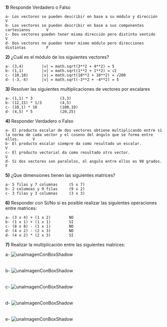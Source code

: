 
**1)** Responde Verdadero o Falso

    a- Los vectores se pueden describir en base a su módulo y dirección             V
    b- Los vectores se pueden describir en base a sus componentes cartesianos       V
    c- Dos vectores pueden tener misma dirección pero distinto sentido              V
    d- Dos vectores no pueden tener mismo módulo pero direcciones distintas         F


**2)** ¿Cuál es el módulo de los siguientes vectores?

    a- (3,4)        |v| = math.sqrt(3**2 + 4**2) = 5
    b- (1,1)        |v| = math.sqrt(1**2 + 1**2) = √2
    c- (10,10)      |v| = math.sqrt(10**2 + 10**2) = √200
    d- (-3,-4)      |v| = math.sqrt(-3**2 + -4**2) = 5

**3)** Resolver las siguientes multiplicaciones de vectores por escalares

    a- (1,1) * 3            (3,3)
    b- (12,15) * 1/3        (4,5)
    c- (10,1) * 10          (100,10)
    d- (4,5) * 5            (20,25)

**4)** Responder Verdadero o Falso

    a- El producto escalar de dos vectores obtiene multiplicando entre sí la norma de cada vector y el coseno del ángulo que se forma entre ellos.      V
    b- El producto escalar siempre da como resultado un escalar.                V
    c- El producto vectorial da como resultado otro vector.                     V
    d- Si dos vectores son paralelos, el angulo entre ellos es 90 grados.       F

**5)** ¿Que dimensiones tienen las siguientes matrices?

    a- 5 filas y 7 columnas     (5 x 7)
    b- 2 columnas y 9 filas     (9 x 2)
    c- 3 filas y 3 columnas     (3 x 3)

**6)** Responder con Si/No si es posible realizar las siguientes operaciones entre matrices:

    a- (3 x 4) + (1 x 2)        NO
    b- (1 x 1) + (1 x 1)        SI
    c- (8 x 8) - (1 x 1)        NO
    d- (4 x 2) - (2 x 3)        NO
    d- (4 x 2) * (2 x 3)        SI

**7)** Realizar la multiplicación entre las siguientes matrices:

a-
![unaImagenConBoxShadow](../_src/assets/ejercicios/producto1.png)
<br>
<br>
<br>
b-
![unaImagenConBoxShadow](../_src/assets/ejercicios/producto2.png)
<br>
<br>
<br>
c-
![unaImagenConBoxShadow](../_src/assets/ejercicios/producto3.png)
<br>
<br>
<br>
d-
![unaImagenConBoxShadow](../_src/assets/ejercicios/producto4.png)
<br>
<br>
<br>
e-
![unaImagenConBoxShadow](../_src/assets/ejercicios/producto5.png)
<br>
<br>
<br>